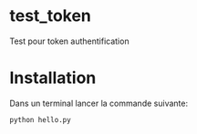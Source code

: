 # test_token
Test pour token authentification

# Installation 

Dans un terminal lancer la commande suivante:

```sh
python hello.py
```
